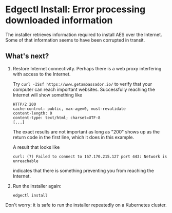 # Edgectl Install: Error processing downloaded information

The installer retrieves information required to install AES over the Internet. Some of that information seems to have been corrupted in transit.

## What's next?

1. Restore Internet connectivity. Perhaps there is a web proxy interfering with access to the Internet.

   Try `curl -ISsf https://www.getambassador.io/` to verify that your computer can reach important websites. Successfully reaching the Internet will show something like

   ```
   HTTP/2 200
   cache-control: public, max-age=0, must-revalidate
   content-length: 0
   content-type: text/html; charset=UTF-8
   [...]
   ```

   The exact results are not important as long as "200" shows up as the return code in the first line, which it does in this example.

   A result that looks like

   ```
   curl: (7) Failed to connect to 167.170.215.127 port 443: Network is unreachable
   ```

   indicates that there is something preventing you from reaching the Internet.

2. Run the installer again:
   ```
   edgectl install
   ```

Don't worry: it is safe to run the installer repeatedly on a Kubernetes cluster.
